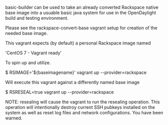 basic-builder can be used to take an already converted Rackspace
native base image into a usuable basic java system for use in the
OpenDaylight build and testing environment.

Please see the rackspace-convert-base vagrant setup for creation of the
needed base image.

This vagrant expects (by default) a personal Rackspace image named

'CentOS 7 - Vagrant ready'

To spin up and utilize.

$ RSIMAGE='${baseimagename}' vagrant up --provider=rackspace

Will execute this vagrant against a differently named base image

$ RSRESEAL=true vagrant up --provider=rackspace

NOTE: resealing will cause the vagrant to run the resealing operation.
This operation will intentionally destroy current SSH pubkeys installed
on the system as well as reset log files and network configurations. You
have been warned.
